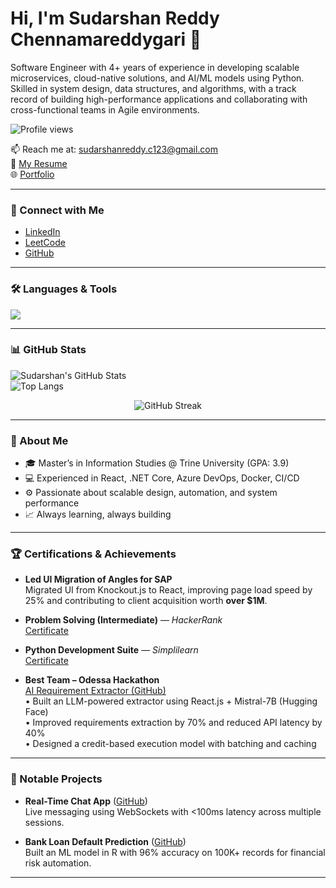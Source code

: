 # Hi, I'm Sudarshan Reddy Chennamareddygari 👋

Software Engineer with 4+ years of experience in developing scalable microservices, cloud-native solutions, and AI/ML models using Python. Skilled in system design, data structures, and algorithms, with a track record of building high-performance applications and collaborating with cross-functional teams in Agile environments.

![Profile views](https://komarev.com/ghpvc/?username=sudarshanreddyc&color=blueviolet&style=flat&label=Profile+Views&start=1800)

📫 Reach me at: [sudarshanreddy.c123@gmail.com](mailto:sudarshanreddy.c123@gmail.com)  
📄 [My Resume](https://drive.google.com/file/d/1XequW_4aNLcjkHbOIJ2fFVx1ZT2LjciV/view?usp=drive_link)  
🌐 [Portfolio](https://sudarshanreddyc.github.io/portfolio/)

---

### 🤝 Connect with Me

- [LinkedIn](https://www.linkedin.com/in/sudarshan68/)  
- [LeetCode](https://leetcode.com/u/sudarshanreddyc/)  
- [GitHub](https://github.com/sudarshanreddyc)

---

### 🛠️ Languages & Tools

<img src="https://skillicons.dev/icons?i=python,java,javascript,react,azure,docker,git,jira,linux,sql,postman,jenkins,html,css,csharp,cpp,nodejs,nextjs&perline=10" />

---

### 📊 GitHub Stats

![Sudarshan's GitHub Stats](https://github-readme-stats.vercel.app/api?username=sudarshanreddyc&show_icons=true&theme=radical)  
![Top Langs](https://github-readme-stats.vercel.app/api/top-langs/?username=sudarshanreddyc&layout=compact&langs_count=12&theme=radical)  

<p align="center">
  <img src="https://github-readme-streak-stats.herokuapp.com?user=sudarshanreddyc&theme=radical&date_format=M%20j%5B%2C%20Y%5D" alt="GitHub Streak" />
</p>

---

### 🧠 About Me

- 🎓 Master’s in Information Studies @ Trine University (GPA: 3.9)  
- 💻 Experienced in React, .NET Core, Azure DevOps, Docker, CI/CD  
- ⚙️ Passionate about scalable design, automation, and system performance  
- 📈 Always learning, always building

---

### 🏆 Certifications & Achievements

- **Led UI Migration of Angles for SAP**  
  Migrated UI from Knockout.js to React, improving page load speed by 25% and contributing to client acquisition worth **over $1M**.

- **Problem Solving (Intermediate)** — *HackerRank*  
  [Certificate](https://www.hackerrank.com/certificates/2723d700e997)

- **Python Development Suite** — *Simplilearn*  
  [Certificate](https://drive.google.com/file/d/10z_c4V7KogzmPktiFfwd1Nq-d9y84Lvw/view?usp=drive_link)

- **Best Team – Odessa Hackathon**  
  [AI Requirement Extractor (GitHub)](https://github.com/sudarshanreddyc/ai-requirement-extractor)  
  • Built an LLM-powered extractor using React.js + Mistral-7B (Hugging Face)  
  • Improved requirements extraction by 70% and reduced API latency by 40%  
  • Designed a credit-based execution model with batching and caching

---

### 💼 Notable Projects

- **Real-Time Chat App** ([GitHub](https://github.com/sudarshanreddyc/socketio-new))  
  Live messaging using WebSockets with <100ms latency across multiple sessions.

- **Bank Loan Default Prediction** ([GitHub](https://github.com/sudarshanreddyc/LoanDefaultPrediction))  
  Built an ML model in R with 96% accuracy on 100K+ records for financial risk automation.

---
